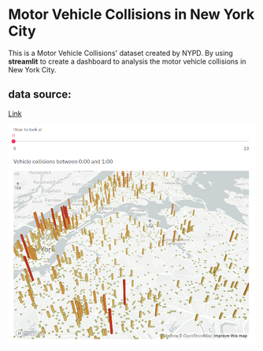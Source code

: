 
# Motor Vehicle Collisions in New York City



This is a Motor Vehicle Collisions' dataset created by NYPD. By using **streamlit** to create a dashboard  to analysis the motor vehicle collisions in New York City.

## data source:

[Link](https://data.cityofnewyork.us/Public-Safety/Motor-Vehicle-Collisions-Crashes/h9gi-nx95)

![dashboard sample](https://github.com/JM3309/Projects/blob/master/Motor_Vehicle_Collisions_in_New_York_City/mapplot.png)
